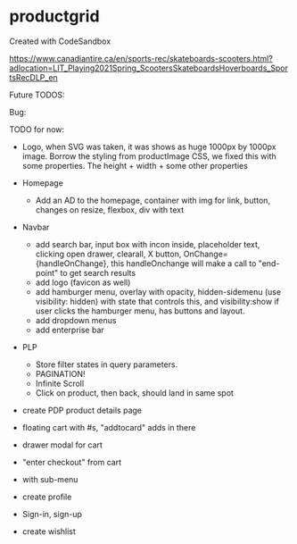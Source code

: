 # productgrid

Created with CodeSandbox

https://www.canadiantire.ca/en/sports-rec/skateboards-scooters.html?adlocation=LIT_Playing2021Spring_ScootersSkateboardsHoverboards_SportsRecDLP_en

Future TODOS:

Bug:

TODO for now:

- Logo, when SVG was taken, it was shows as huge 1000px by 1000px image. Borrow the styling from productImage CSS, we fixed this with some properties. The height + width + some other properties

- Homepage
  - Add an AD to the homepage, container with img <a> for link, button, changes on resize, flexbox, div with text
- Navbar
  - add search bar, input box with incon inside, placeholder text, clicking open drawer, clearall, X button, OnChange={handleOnChange}, this handleOnchange will make a call to "end-point" to get search results
  - add logo (favicon as well)
  - add hamburger menu, overlay with opacity, hidden-sidemenu (use visibility: hidden) with state that controls this, and visibility:show if user clicks the hamburger menu, has buttons and layout.
  - add dropdown menus
  - add enterprise bar
- PLP
  - Store filter states in query parameters.
  - PAGINATION!
  - Infinite Scroll
  - Click on product, then back, should land in same spot
- create PDP product details page
- floating cart with #s, "addtocard" adds in there
- drawer modal for cart
- "enter checkout" from cart

- with sub-menu
- create profile
- Sign-in, sign-up
- create wishlist
